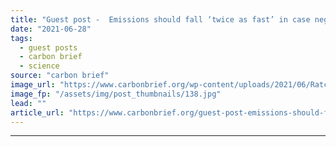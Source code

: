 ```yaml
---
title: "Guest post -  Emissions should fall ‘twice as fast’ in case negative emissions fail"
date: "2021-06-28"
tags: 
  - guest posts
  - carbon brief
  - science
source: "carbon brief"
image_url: "https://www.carbonbrief.org/wp-content/uploads/2021/06/Ratcliffe-on-Soar-coal-fired-power-station_D6BTE0-107x71.jpg"
image_fp: "/assets/img/post_thumbnails/138.jpg"
lead: ""
article_url: "https://www.carbonbrief.org/guest-post-emissions-should-fall-twice-as-fast-in-case-negative-emissions-fail"
---
```


---
